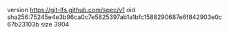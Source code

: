 version https://git-lfs.github.com/spec/v1
oid sha256:75245e4e3b96ca0c7e5825397ab1a1bfc1588290687e6f842903e0c67b23103b
size 3904
